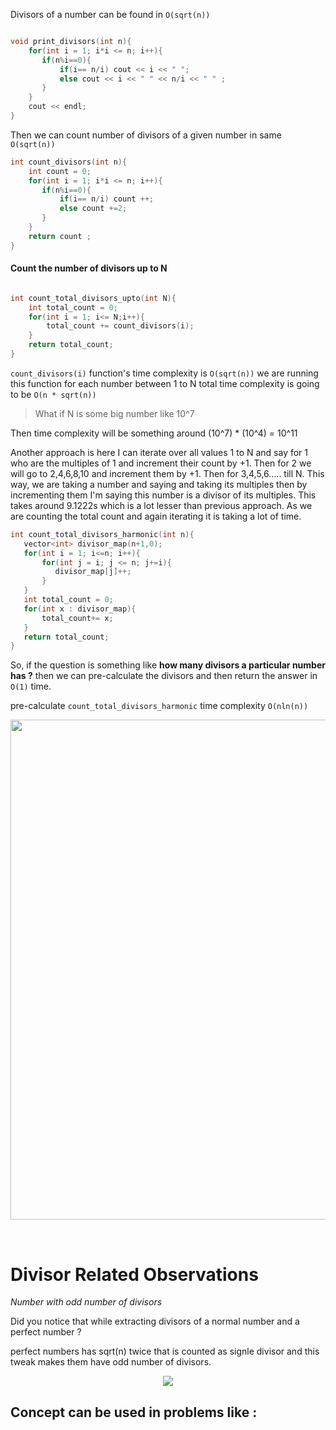 Divisors of  a number can be found in `O(sqrt(n))`
```cpp

void print_divisors(int n){
    for(int i = 1; i*i <= n; i++){
       if(n%i==0){
           if(i== n/i) cout << i << " ";
           else cout << i << " " << n/i << " " ;
       }
    }
    cout << endl;
}

```

Then we can count number of divisors of a given number in same `O(sqrt(n))`
```cpp
int count_divisors(int n){
    int count = 0;
    for(int i = 1; i*i <= n; i++){
       if(n%i==0){
           if(i== n/i) count ++;
           else count +=2; 
       }
    }
    return count ;
}

```

#### Count the number of divisors up to N

```cpp

int count_total_divisors_upto(int N){
    int total_count = 0;
    for(int i = 1; i<= N;i++){
        total_count += count_divisors(i);
    }
    return total_count;
}

```
`count_divisors(i)` function's time complexity is `O(sqrt(n))`
we are running this function for each number between 1 to N
total time complexity is going to be `O(n * sqrt(n))`

> What if N is some big number like 10^7

Then time complexity will be something around  (10^7) * (10^4) = 10^11 

Another approach is here I can iterate over all values 1 to N and say for 1 who are the multiples of 1 and increment their count by +1. Then for 2 we will go to 2,4,6,8,10 and increment them by +1. Then for 3,4,5,6..... till N. This way, we are taking a number and saying and taking its multiples then by incrementing them I'm saying this number is a divisor of its multiples. This takes around 9.1222s which is a lot lesser than previous approach. As we are counting the total count and again iterating it is taking a lot of time. 

```cpp
int count_total_divisors_harmonic(int n){
   vector<int> divisor_map(n+1,0);
   for(int i = 1; i<=n; i++){
       for(int j = i; j <= n; j+=i){
          divisor_map[j]++;
       }
   } 
   int total_count = 0;
   for(int x : divisor_map){
       total_count+= x;
   }
   return total_count;
}
```
So, if the question is something like **how many divisors a particular number has ?** then we can pre-calculate the divisors and then return the answer in `O(1)` time.

pre-calculate `count_total_divisors_harmonic` time complexity  `O(nln(n))`

<p align="center"><img src="tcanalysis_count_total_divisors_harmonic.png" width=800></p>




<br>

# Divisor Related Observations

<i>Number with odd number of divisors</i>
<br>

Did you notice that while extracting divisors of a normal number and a perfect number ? <br>

perfect numbers has sqrt(n) twice that is counted as signle divisor and this tweak makes them have odd number of divisors.<br>

<p align="center"><img src="oddnoofdivisors.png"/></p>

Concept can be used in problems like :<br> 
-----




